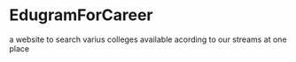 # EdugramForCareer
a website to search varius colleges available acording to our streams at one place
